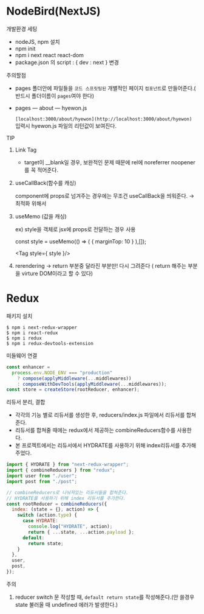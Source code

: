 # NodeBird(NextJS)

개발환경 세팅

- nodeJS, npm 설치
- npm init
- npm i next react react-dom
- package.json 의 script : { dev : next } 변경

주의할점

- pages 폴더안에 파일들을 `코드 스프릿팅된` 개별적인 페이지 `컴포넌트`로 만들어준다.( 반드시 폴더이름이 `pages`여야 한다)
- pages — about — hyewon.js

  `[localhost:3000/about/hyewon](http://localhost:3000/about/hyewon)` 입력시 hyewon.js 파일의 리턴값이 보여진다.

TIP

1. Link Tag

   <Link target="__blank" rel="noreferrer noopener" />

   - target이 \_\_blank일 경우, 보완적인 문제 때문에 rel에 noreferrer noopener를 꼭 적어준다.

2. useCallBack(함수를 캐싱)

   component에 props로 넘겨주는 경우에는 무조건 useCallBack을 씌워준다. → 최적화 위해서

3. useMemo (값을 캐싱)

   ex) style을 객체로 jsx에 props로 전달하는 경우 사용

   const style = useMemo(() ⇒ ( { marginTop: 10 } ),[]);

   <Tag style={ style }/>

4. rerendering → return 부분중 달라진 부분만! 다시 그려준다 ( return 해주는 부분을 virture DOM이라고 할 수 있다)
   <br>

# Redux

패키지 설치

```
$ npm i next-redux-wrapper
$ npm i react-redux
$ npm i redux
$ npm i redux-devtools-extension
```

미들웨어 연결

```jsx
const enhancer =
  process.env.NODE_ENV === "production"
    ? compose(applyMiddleware(...middlewares))
    : composeWithDevTools(applyMiddleware(...middlewares));
const store = createStore(rootReducer, enhancer);
```

리듀서 분리, 결합

- 각각의 기능 별로 리듀서를 생성한 후, reducers/index.js 파일에서 리듀서를 합쳐준다.
- 리듀서를 합쳐줄 때에는 redux에서 제공하는 combineReducers함수를 사용한다.
- 본 프로젝트에서는 리듀서에서 HYDRATE를 사용하기 위해 index리듀서를 추가해 주었다.

```jsx
import { HYDRATE } from "next-redux-wrapper";
import { combineReducers } from "redux";
import user from "./user";
import post from "./post";

// combineReducers로 나눠져있는 리듀서들을 합쳐준다.
// HYDRATE를 사용하기 위해 index 리듀서를 추가한다.
const rootReducer = combineReducers({
  index: (state = {}, action) => {
    switch (action.type) {
      case HYDRATE:
        console.log("HYDRATE", action);
        return { ...state, ...action.payload };
      default:
        return state;
    }
  },
  user,
  post,
});
```

주의

1. reducer switch 문 작성할 때, `default return state`를 작성해준다.(안 쓸경우 state 불러올 때 undefined 에러가 발생한다.)
